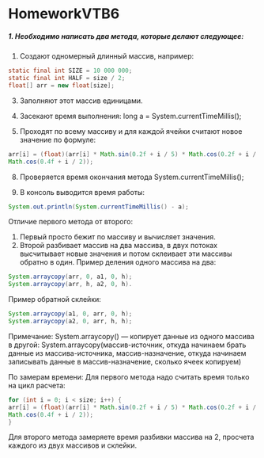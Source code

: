# HomeworkVTB6
##### 1. Необходимо написать два метода, которые делают следующее:
1) Создают одномерный длинный массив, например:
```java
static final int SIZE = 10 000 000;
static final int HALF = size / 2;
float[] arr = new float[size];
```

3) Заполняют этот массив единицами.
4) Засекают время выполнения:
    long a = System.currentTimeMillis();
   
6) Проходят по всему массиву и для каждой ячейки считают новое значение по формуле:
```java   
arr[i] = (float)(arr[i] * Math.sin(0.2f + i / 5) * Math.cos(0.2f + i / 5) *
Math.cos(0.4f + i / 2));
```
8) Проверяется время окончания метода System.currentTimeMillis();
   
10) В консоль выводится время работы:
```java
System.out.println(System.currentTimeMillis() - a);
```
Отличие первого метода от второго:
1. Первый просто бежит по массиву и вычисляет значения.
2. Второй разбивает массив на два массива, в двух потоках высчитывает новые значения и
потом склеивает эти массивы обратно в один.
Пример деления одного массива на два:
```java
System.arraycopy(arr, 0, a1, 0, h);
System.arraycopy(arr, h, a2, 0, h).
```
Пример обратной склейки:
```java
System.arraycopy(a1, 0, arr, 0, h);
System.arraycopy(a2, 0, arr, h, h);
```

Примечание:
System.arraycopy() — копирует данные из одного массива в другой:
System.arraycopy(массив-источник, откуда начинаем брать данные из массива-источника,
массив-назначение, откуда начинаем записывать данные в массив-назначение, сколько ячеек
копируем)

По замерам времени:
Для первого метода надо считать время только на цикл расчета:
```java
for (int i = 0; i < size; i++) {
arr[i] = (float)(arr[i] * Math.sin(0.2f + i / 5) * Math.cos(0.2f + i / 5) *
Math.cos(0.4f + i / 2));
}
```
Для второго метода замеряете время разбивки массива на 2, просчета каждого из двух массивов и
склейки.

